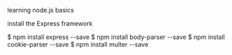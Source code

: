 learning node.js basics

install the Express framework

$ npm install express --save
$ npm install body-parser --save
$ npm install cookie-parser --save
$ npm install multer --save